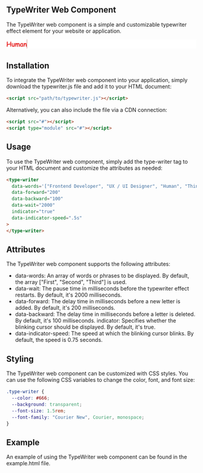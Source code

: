 ## TypeWriter Web Component

The TypeWriter web component is a simple and customizable typewriter effect element for your website or application.

![Alt Text](type-writer.gif)

## Installation

To integrate the TypeWriter web component into your application, simply download the typewriter.js file and add it to your HTML document:

```html
<script src="path/to/typewriter.js"></script>
```

Alternatively, you can also include the file via a CDN connection:

```html
<script src="#"></script>
<script type="module" src="#"></script>
```

## Usage

To use the TypeWriter web component, simply add the type-writer tag to your HTML document and customize the attributes as needed:

```html
<type-writer
  data-words='["Frontend Developer", "UX / UI Designer", "Human", "Thinker", "Animal Lover", "Footballer"]'
  data-forward="200"
  data-backward="100"
  data-wait="2000"
  indicator="true"
  data-indicator-speed=".5s"
>
</type-writer>
```

## Attributes

The TypeWriter web component supports the following attributes:

- data-words: An array of words or phrases to be displayed. By default, the array ["First", "Second", "Third"] is used.
- data-wait: The pause time in milliseconds before the typewriter effect restarts. By default, it's 2000 milliseconds.
- data-forward: The delay time in milliseconds before a new letter is added. By default, it's 200 milliseconds.
- data-backward: The delay time in milliseconds before a letter is deleted. By default, it's 100 milliseconds.
  indicator: Specifies whether the blinking cursor should be displayed. By default, it's true.
- data-indicator-speed: The speed at which the blinking cursor blinks. By default, the speed is 0.75 seconds.

## Styling

The TypeWriter web component can be customized with CSS styles. You can use the following CSS variables to change the color, font, and font size:

```css
.type-writer {
  --color: #666;
  --background: transparent;
  --font-size: 1.5rem;
  --font-family: "Courier New", Courier, monospace;
}
```

## Example

An example of using the TypeWriter web component can be found in the example.html file.
